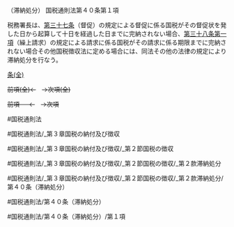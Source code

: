 （滞納処分）
国税通則法第４０条第１項

税務署長は、[第三十七条](国税通則法＿＿＿＿＿第３７条第１項)（督促）の規定による督促に係る国税がその督促状を発した日から起算して十日を経過した日までに完納されない場合、[第三十八条第一項](国税通則法＿＿＿＿＿第３８条第１項)（繰上請求）の規定による請求に係る国税がその請求に係る期限までに完納されない場合その他国税徴収法に定める場合には、同法その他の法律の規定により滞納処分を行なう。

[条(全)](国税通則法＿＿＿＿＿第４０条_.md)

~~前項(全)←~~　~~→次項(全)~~

~~前項 　 ←~~　~~→次項~~



#国税通則法

#国税通則法/_第３章国税の納付及び徴収

#国税通則法/_第３章国税の納付及び徴収/_第２節国税の徴収

#国税通則法/_第３章国税の納付及び徴収/_第２節国税の徴収/_第２款滞納処分

#国税通則法/_第３章国税の納付及び徴収/_第２節国税の徴収/_第２款滞納処分/第４０条（滞納処分）

#国税通則法/第４０条（滞納処分）

#国税通則法/第４０条（滞納処分）/第１項

